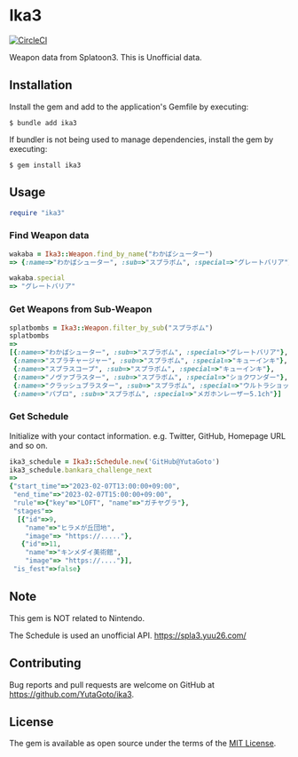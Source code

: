 # Ika3

[![CircleCI](https://dl.circleci.com/status-badge/img/gh/YutaGoto/ika3/tree/main.svg?style=svg)](https://dl.circleci.com/status-badge/redirect/gh/YutaGoto/ika3/tree/main)

Weapon data from Splatoon3. This is Unofficial data.

## Installation

Install the gem and add to the application's Gemfile by executing:

    $ bundle add ika3

If bundler is not being used to manage dependencies, install the gem by executing:

    $ gem install ika3

## Usage

```ruby
require "ika3"
```

### Find Weapon data

```ruby
wakaba = Ika3::Weapon.find_by_name("わかばシューター")
=> {:name=>"わかばシューター", :sub=>"スプラボム", :special=>"グレートバリア"}

wakaba.special
=> "グレートバリア"
```

### Get Weapons from Sub-Weapon

```ruby
splatbombs = Ika3::Weapon.filter_by_sub("スプラボム")
splatbombs
=>
[{:name=>"わかばシューター", :sub=>"スプラボム", :special=>"グレートバリア"},
 {:name=>"スプラチャージャー", :sub=>"スプラボム", :special=>"キューインキ"},
 {:name=>"スプラスコープ", :sub=>"スプラボム", :special=>"キューインキ"},
 {:name=>"ノヴァブラスター", :sub=>"スプラボム", :special=>"ショクワンダー"},
 {:name=>"クラッシュブラスター", :sub=>"スプラボム", :special=>"ウルトラショット"},
 {:name=>"パブロ", :sub=>"スプラボム", :special=>"メガホンレーザー5.1ch"}]
```

### Get Schedule

Initialize with your contact information. e.g. Twitter, GitHub, Homepage URL and so on.

```ruby
ika3_schedule = Ika3::Schedule.new('GitHub@YutaGoto')
ika3_schedule.bankara_challenge_next
=>
{"start_time"=>"2023-02-07T13:00:00+09:00",
 "end_time"=>"2023-02-07T15:00:00+09:00",
 "rule"=>{"key"=>"LOFT", "name"=>"ガチヤグラ"},
 "stages"=>
  [{"id"=>9,
    "name"=>"ヒラメが丘団地",
    "image"=> "https://....."},
   {"id"=>11,
    "name"=>"キンメダイ美術館",
    "image"=> "https://...."}],
 "is_fest"=>false}
```

## Note

This gem is NOT related to Nintendo.

The Schedule is used an unofficial API. <https://spla3.yuu26.com/>

## Contributing

Bug reports and pull requests are welcome on GitHub at https://github.com/YutaGoto/ika3.

## License

The gem is available as open source under the terms of the [MIT License](https://opensource.org/licenses/MIT).
